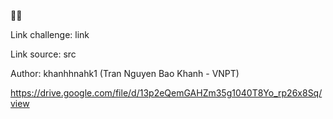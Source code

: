 🤭🤭

Link challenge: link

Link source: src

Author: khanhhnahk1 (Tran Nguyen Bao Khanh - VNPT)

https://drive.google.com/file/d/13p2eQemGAHZm35g1040T8Yo_rp26x8Sq/view
